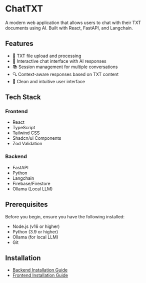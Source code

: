 # ChatTXT

A modern web application that allows users to chat with their TXT documents using AI. Built with React, FastAPI, and Langchain.

## Features

- 📄 TXT file upload and processing
- 💬 Interactive chat interface with AI responses
- 📚 Session management for multiple conversations
- 🔍 Context-aware responses based on TXT content
- 🎨 Clean and intuitive user interface

## Tech Stack

### Frontend
- React
- TypeScript
- Tailwind CSS
- Shadcn/ui Components
- Zod Validation

### Backend
- FastAPI
- Python
- Langchain
- Firebase/Firestore
- Ollama (Local LLM)

## Prerequisites

Before you begin, ensure you have the following installed:
- Node.js (v16 or higher)
- Python (3.9 or higher)
- Ollama (for local LLM)
- Git

## Installation

- [Backend Installation Guide](./backend/README.md)
- [Frontend Installation Guide](./frontend/README.md)
